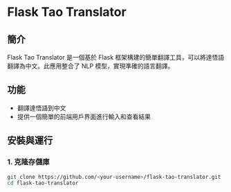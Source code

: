 # Flask Tao Translator

## 簡介
Flask Tao Translator 是一個基於 Flask 框架構建的簡單翻譯工具，可以將達悟語翻譯為中文。此應用整合了 NLP 模型，實現準確的語言翻譯。

## 功能
- 翻譯達悟語到中文
- 提供一個簡單的前端用戶界面進行輸入和查看結果

## 安裝與運行

### 1. 克隆存儲庫
```bash
git clone https://github.com/<your-username>/flask-tao-translator.git
cd flask-tao-translator
